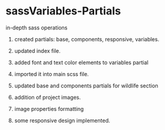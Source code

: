 # sassVariables-Partials
in-depth sass operations

1. created partials: base, components, responsive, variables.
2. updated index file.
3. added font and text color elements to variables partial
4. imported it into main scss file.

5. updated base and components partials for wildlife section
6. addition of project images.
7. image properties formatting

8. some responsive design implemented.
